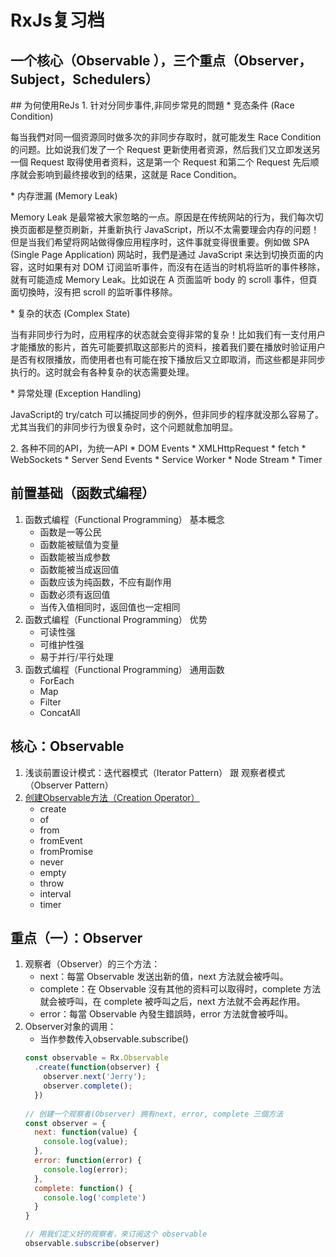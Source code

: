 # RxJs复习档
<h2>一个核心（Observable ），三个重点（Observer，Subject，Schedulers）</h2>
## 为何使用ReJs
  1. 针对分同步事件,非同步常見的問題
      * 竞态条件 (Race Condition)
        <p>每当我們对同一個资源同时做多次的非同步存取时，就可能发生 Race Condition 的问题。比如说我们发了一个 Request 更新使用者资源，然后我们又立即发送另一個 Request 取得使用者资料，这是第一个 Request 和第二个 Request 先后顺序就会影响到最终接收到的结果，这就是 Race Condition。</p>
      * 内存泄漏 (Memory Leak)
        <p>Memory Leak 是最常被大家忽略的一点。原因是在传统网站的行为，我们每次切换页面都是整页刷新，并重新执行 JavaScript，所以不太需要理会内存的问题！但是当我们希望将网站做得像应用程序时，这件事就变得很重要。例如做 SPA (Single Page Application) 网站时，我們是通过 JavaScript 来达到切换页面的内容，这时如果有对 DOM 订阅监听事件，而沒有在适当的时机将监听的事件移除，就有可能造成 Memory Leak。比如说在 A 页面监听 body 的 scroll 事件，但頁面切換時，沒有把 scroll 的监听事件移除。</p>
      * 复杂的状态 (Complex State)
        <p>当有非同步行为时，应用程序的状态就会变得非常的复杂！比如我们有一支付用户才能播放的影片，首先可能要抓取这部影片的资料，接着我们要在播放时验证用户是否有权限播放，而使用者也有可能在按下播放后又立即取消，而这些都是非同步执行的。这时就会有各种复杂的状态需要处理。</p>
      * 异常处理 (Exception Handling) 
        <p>JavaScript的 try/catch 可以捕捉同步的例外，但非同步的程序就没那么容易了。尤其当我们的非同步行为很复杂时，这个问题就愈加明显。</p>
  2. 各种不同的API，为统一API
      * DOM Events
      * XMLHttpRequest
      * fetch
      * WebSockets
      * Server Send Events
      * Service Worker
      * Node Stream
      * Timer
      
## 前置基础（函数式编程）
  1. 函数式编程（Functional Programming） 基本概念
      * 函数是一等公民
      * 函数能被赋值为变量
      * 函数能被当成参数
      * 函数能被当成返回值
      * 函数应该为纯函数，不应有副作用
      * 函数必须有返回值
      * 当传入值相同时，返回值也一定相同
  2. 函数式编程（Functional Programming） 优势
      * 可读性强
      * 可维护性强
      * 易于并行/平行处理
  3. 函数式编程（Functional Programming） 通用函数
      * ForEach
      * Map
      * Filter
      * ConcatAll
## 核心：Observable   
  1. 浅谈前置设计模式：迭代器模式（Iterator Pattern） 跟 观察者模式（Observer Pattern） 
  2. [创建Observable方法（Creation Operator）]()
      * create
      * of
      * from
      * fromEvent
      * fromPromise
      * never
      * empty
      * throw
      * interval
      * timer

## 重点（一）：Observer
  1. 观察者（Observer）的三个方法：
      * next：每當 Observable 发送出新的值，next 方法就会被呼叫。
      * complete：在 Observable 沒有其他的资料可以取得时，complete 方法就会被呼叫，在 complete 被呼叫之后，next 方法就不会再起作用。
      * error：每當 Observable 內發生錯誤時，error 方法就會被呼叫。
  2. Observer对象的调用：
      * 当作参数传入observable.subscribe()
      ```` javascript
      const observable = Rx.Observable
        .create(function(observer) {
          observer.next('Jerry');
          observer.complete();
        })
      	
      // 创建一个观察者(Observer) 拥有next, error, complete 三個方法
      const observer = {
        next: function(value) {
          console.log(value);
        },
        error: function(error) {
          console.log(error);
        },
        complete: function() {
          console.log('complete')
        }
      }
      
      // 用我们定义好的观察者，來订阅这个 observable	
      observable.subscribe(observer)
      ````   